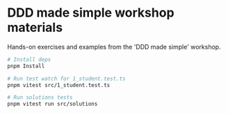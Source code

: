 # DDD made simple workshop materials

Hands-on exercises and examples from the 'DDD made simple' workshop.

```bash
# Install deps
pnpm Install

# Run test watch for 1_student.test.ts
pnpm vitest src/1_student.test.ts

# Run solutions tests
pnpm vitest run src/solutions
```
